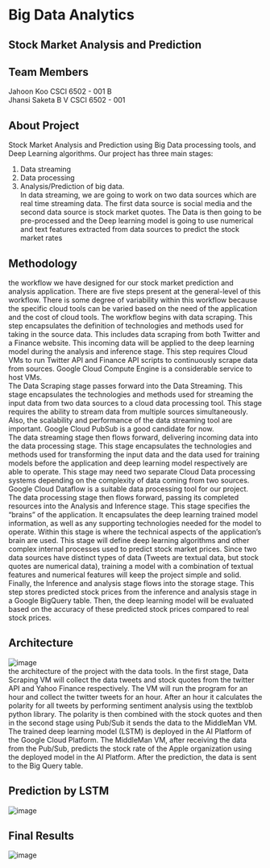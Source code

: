 # Big Data Analytics 
## Stock Market Analysis and Prediction 
## Team Members 
Jahoon Koo         CSCI 6502 - 001 B <br>
Jhansi Saketa B V  CSCI 6502 - 001
## About Project 
Stock Market Analysis and Prediction using Big Data
processing tools, and Deep Learning algorithms. Our project
has three main stages:
1. Data streaming
2. Data processing
3. Analysis/Prediction of big data.
<br>In data streaming, we are going to work on two data sources
which are real time streaming data. The first data source is
social media and the second data source is stock market quotes.
The Data is then going to be pre-processed and the Deep
learning model is going to use numerical and text features
extracted from data sources to predict the stock market rates
## Methodology
the workflow we have designed for our stock market prediction and analysis application. There are five steps present at the general-level of this workflow. There is some degree of variability within this workflow because the specific cloud tools can be varied based on the need of the application and the cost of cloud tools.
The workflow begins with data scraping. This step encapsulates the definition of technologies and methods used for taking in the source data. This includes data scraping from both Twitter and a Finance website. This incoming data will be applied to the deep learning model during the analysis and inference stage. This step requires Cloud VMs to run Twitter API and Finance API scripts to continuously scrape data from sources. Google Cloud Compute Engine is a considerable service to host VMs.  
The Data Scraping stage passes forward into the Data Streaming. This stage encapsulates the technologies and methods used for streaming the input data from two data sources to a cloud data processing tool. This stage requires the ability to stream data from multiple sources simultaneously. Also, the scalability and performance of the data streaming tool are important.  Google Cloud PubSub is a good candidate for now.  
The data streaming stage then flows forward, delivering incoming data into the data processing stage. This stage encapsulates the technologies and methods used for transforming the input data and the data used for training models before the application and deep learning model respectively are able to operate. This stage may need two separate Cloud Data processing systems depending on the complexity of data coming from two sources. Google Cloud Dataflow is a suitable data processing tool for our project.
The data processing stage then flows forward, passing its completed resources into the Analysis and Inference stage. This stage specifies the “brains” of the application. It encapsulates the deep learning trained model information, as well as any supporting technologies needed for the model to operate. Within this stage is where the technical aspects of the application’s brain are used. This stage will define deep learning algorithms and other complex internal processes used to predict stock market prices. Since two data sources have distinct types of data (Tweets are textual data, but stock quotes are numerical data), training a model with a combination of textual features and numerical features will keep the project simple and solid.
Finally, the Inference and analysis stage flows into the storage stage. This step stores predicted stock prices from the inference and analysis stage in a Google BigQuery table. Then, the deep learning model will be evaluated based on the accuracy of these predicted stock prices compared to real stock prices.

## Architecture 
![image](https://github.com/bvjhansisaketa/stockmarketanalysisandprediction/blob/main/architecture.png)
<br>the architecture of the project with the data
tools. In the first stage, Data Scraping VM will collect the data
tweets and stock quotes from the twitter API and Yahoo
Finance respectively. The VM will run the program for an hour
and collect the twitter tweets for an hour. After an hour it
calculates the polarity for all tweets by performing sentiment
analysis using the textblob python library. The polarity is then
combined with the stock quotes and then in the second stage
using Pub/Sub it sends the data to the MiddleMan VM.
The trained deep learning model (LSTM) is deployed in the AI
Platform of the Google Cloud Platform. The MiddleMan VM,
after receiving the data from the Pub/Sub, predicts the stock
rate of the Apple organization using the deployed model in the
AI Platform. After the prediction, the data is sent to the Big
Query table. 
## Prediction by LSTM
![image](https://github.com/bvjhansisaketa/stockmarketanalysisandprediction/blob/main/prediction_by_lstm.png)
## Final Results 
![image](https://github.com/bvjhansisaketa/stockmarketanalysisandprediction/blob/main/bigquery_results.png)
